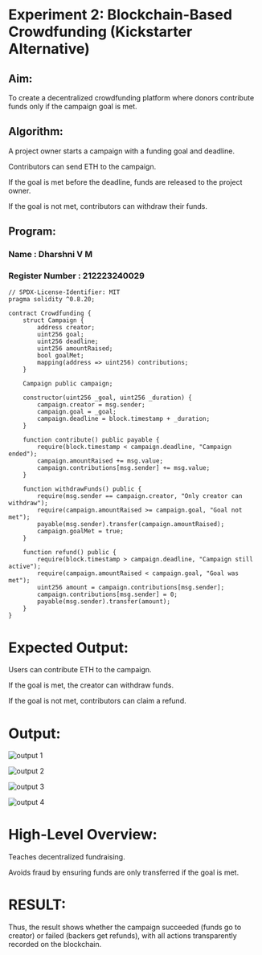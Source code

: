 # Experiment 2: Blockchain-Based Crowdfunding (Kickstarter Alternative)
## Aim:
To create a decentralized crowdfunding platform where donors contribute funds only if the campaign goal is met.

## Algorithm:
A project owner starts a campaign with a funding goal and deadline.


Contributors can send ETH to the campaign.


If the goal is met before the deadline, funds are released to the project owner.


If the goal is not met, contributors can withdraw their funds.

## Program:
### Name : Dharshni V M
### Register Number : 212223240029
```
// SPDX-License-Identifier: MIT
pragma solidity ^0.8.20;

contract Crowdfunding {
    struct Campaign {
        address creator;
        uint256 goal;
        uint256 deadline;
        uint256 amountRaised;
        bool goalMet;
        mapping(address => uint256) contributions;
    }

    Campaign public campaign;

    constructor(uint256 _goal, uint256 _duration) {
        campaign.creator = msg.sender;
        campaign.goal = _goal;
        campaign.deadline = block.timestamp + _duration;
    }

    function contribute() public payable {
        require(block.timestamp < campaign.deadline, "Campaign ended");
        campaign.amountRaised += msg.value;
        campaign.contributions[msg.sender] += msg.value;
    }

    function withdrawFunds() public {
        require(msg.sender == campaign.creator, "Only creator can withdraw");
        require(campaign.amountRaised >= campaign.goal, "Goal not met");
        payable(msg.sender).transfer(campaign.amountRaised);
        campaign.goalMet = true;
    }

    function refund() public {
        require(block.timestamp > campaign.deadline, "Campaign still active");
        require(campaign.amountRaised < campaign.goal, "Goal was met");
        uint256 amount = campaign.contributions[msg.sender];
        campaign.contributions[msg.sender] = 0;
        payable(msg.sender).transfer(amount);
    }
}
```
# Expected Output:
Users can contribute ETH to the campaign.


If the goal is met, the creator can withdraw funds.


If the goal is not met, contributors can claim a refund.

# Output:

![output 1](https://github.com/user-attachments/assets/64a7d049-1c67-4e6e-92b2-b63951de98f8)

![output 2](https://github.com/user-attachments/assets/efbba652-ef0d-4d71-953e-585d8eb60e3c)

![output 3](https://github.com/user-attachments/assets/6475b519-32d1-4c70-8efb-9a9c4b4befc9)

![output 4](https://github.com/user-attachments/assets/946ec447-46dd-408d-9d22-2ce216bf230a)


# High-Level Overview:
Teaches decentralized fundraising.


Avoids fraud by ensuring funds are only transferred if the goal is met.

# RESULT: 
Thus, the result shows whether the campaign succeeded (funds go to creator) or failed (backers get refunds), with all actions transparently recorded on the blockchain.

